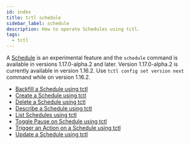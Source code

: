 ```yaml
---
id: index
title: tctl schedule
sidebar_label: schedule
description: How to operate Schedules using tctl.
tags:
  - tctl
---
```


A [Schedule](/concepts/what-is-a-schedule) is an experimental feature and the `schedule` command is available in versions 1.17.0-alpha.2 and later.
Version 1.17.0-alpha.2 is currently available in version 1.16.2.
Use `tctl config set version next` command while on version 1.16.2.

- [Backfill a Schedule using tctl](/tctl/schedule#backfill)
- [Create a Schedule using tctl](/tctl/schedule#create)
- [Delete a Schedule using tctl](/tctl/schedule#delete)
- [Describe a Schedule using tctl](/tctl/schedule#describe)
- [List Schedules using tctl](/tctl/schedule#list)
- [Toggle Pause on Schedule using tctl](/tctl/schedule#toggle)
- [Trigger an Action on a Schedule using tctl](/tctl/schedule#trigger)
- [Update a Schedule using tctl](/tctl/schedule#update)
